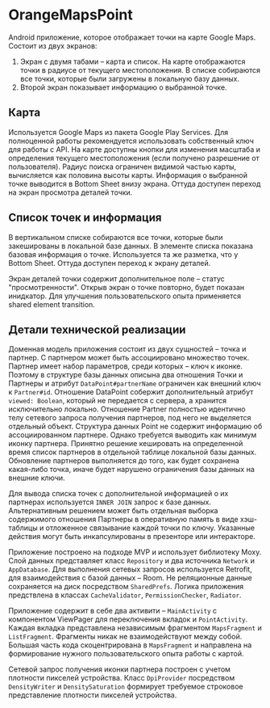 # OrangeMapsPoint

Android приложение, которое отображает точки на карте Google Maps. Состоит из двух экранов:

1. Экран с двумя табами – карта и список.
На карте отображаются точки в радиусе от текущего местоположения.
В списке собираются все точки, которые были загружены в локальную базу данных.
1. Второй экран показывает информацию о выбранной точке.

## Карта

Используется Google Maps из пакета Google Play Services. Для полноценной работы рекомендуется
использовать собственный ключ для работы с API. На карте доступны кнопки для изменения масштаба и
определения текущего местоположения (если получено разрешение от пользователя).
Радиус поиска ограничен видимой частью карты, вычисляется как половина высоты карты.
Информация о выбранной точке выводится в Bottom Sheet внизу экрана.
Оттуда доступен переход на экран просмотра деталей точки.

## Список точек и информация

В вертикальном списке собираются все точки, которые были закешированы в локальной базе данных.
В элементе списка показана базовая информация о точке. Используется та же разметка, что у Bottom Sheet.
Оттуда доступен переход к экрану деталей.

Экран деталей точки содержит дополнительное поле – статус "просмотренности".
Открыв экран о точке повторно, будет показан инидкатор. Для улучшения пользовательского опыта
применяется shared element transition.

## Детали технической реализации

Доменная модель приложения состоит из двух сущностей – точка и партнер.
С партнером может быть ассоциировано множество точек.
Партнер имеет набор параметров, среди которых – ключ к иконке.
Поэтому в структуре базы данных описына два отношения Точки и Партнеры
и атрибут `DataPoint#partnerName` ограничен как внешний ключ к `Partner#id`.
Отношение DataPoint собержит дополнительный атрибут `viewed: Boolean`, который не передается с сервера,
а хранится исключительно локально. Отношение Partner полностью идентично телу сетевого запроса
получения партнеров, под него не выделяется отдельный объект.
Структура данных Point не содержит информацию об ассоциированном партнере.
Однако требуется выводить как минимум иконку партнера. Принятно решение кешировать
на определенной время список партнеров в отдельной таблице локальной базы данных.
Обновление партнеров выполняется до того, как будет сохранена какая-либо точка, иначе будет
нарушено ограничения базы данных на внешние ключи.

Для вывода списка точек с дополнительной информацией о их партнерах используется `INNER JOIN` запрос к
базе данных. Альтернативным решением может быть отдельная выборка содержимого отношения Партнеры
в оперативную память в виде хэш-таблицы и отложенное связывание каждой точки по ключу.
Указанные действия могут быть инкапсулированы в презенторе или интеракторе.

Приложение построено на подходе MVP и использует библиотеку Moxy.
Слой данных представляет класс `Repository` и два источника `Network` и `AppDatabase`.
Для выполнения сетевых запросов используется Retrofit, для взаимодействия с базой данных – Room.
Не реляционные данные сохраняется на диск посредством `SharedPrefs`.
Логика приложения предствлена в классах `CacheValidator`, `PermissionChecker`, `Radiator`.

Приложение содержит в себе два активити –
`MainActivity` с компонентом ViewPager для переключения вкладок и `PointActivity`.
Каждая вкладка представлена независимым фрагментом `MapsFragment` и `ListFragment`.
Фрагменты никак не взаимодействуют между собой.
Большая часть кода скоцентрирована в `MapsFragment` и направлена на формирование
нужного пользовательского опыта работы с картой.

Сетевой запрос получения иконки партнера построен с учетом плотности пикселей устройства.
Класс `DpiProvider` посредством `DensityWriter` и `DensitySaturation` формирует требуемое строковое
представление плотности пикселей устройства.